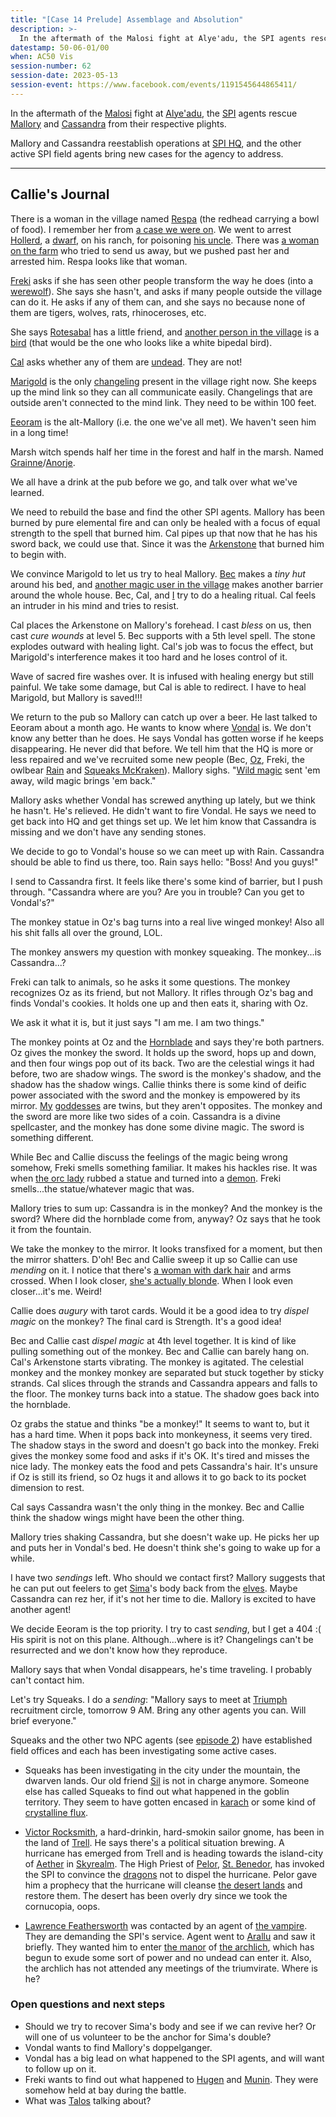 ```yaml
---
title: "[Case 14 Prelude] Assemblage and Absolution"
description: >-
  In the aftermath of the Malosi fight at Alye'adu, the SPI agents rescue Mallory and Cassandra from their respective plights.
datestamp: 50-06-01/00
when: AC50 Vis
session-number: 62
session-date: 2023-05-13
session-event: https://www.facebook.com/events/1191545644865411/
---
```


In the aftermath of the [Malosi](../orgs/malosi) fight at [Alye'adu](../locales/alyeadu), the [SPI](../orgs/spi) agents rescue [Mallory](../dossiers/mallory) and [Cassandra](../dossiers/cassandra) from their respective plights.

Mallory and Cassandra reestablish operations at [SPI HQ](../locales/spi-hq), and the other active SPI field agents bring new cases for the agency to address.

-------------------------

## Callie's Journal

There is a woman in the village named [Respa](../dossiers/respa-wheatgrinder) (the redhead carrying a bowl of food). I remember her from [a case we were on](case-03). We went to arrest [Hollerd](../dossiers/hollerd-aldrimor), a [dwarf](../creatures/dwarves), on his ranch, for poisoning [his uncle](../dossiers/gurin-aldrimor). There was [a woman on the farm](../dossiers/tasper-ironfoot) who tried to send us away, but we pushed past her and arrested him. Respa looks like that woman.

[Freki](../dossiers/freki) asks if she has seen other people transform the way he does (into a [werewolf](../creatures/lycans)). She says she hasn't, and asks if many people outside the village can do it. He asks if any of them can, and she says no because none of them are tigers, wolves, rats, rhinoceroses, etc.

She says [Rotesabal](../dossiers/rotesabal) has a little friend, and [another person in the village](../dossiers/kiwooya) is a [bird](../creatures/aarakocra) (that would be the one who looks like a white bipedal bird).

[Cal](../dossiers/cal) asks whether any of them are [undead](../creatures/undead). They are not!

[Marigold](../dossiers/marigold-cogsworth) is the only [changeling](../creatures/changelings) present in the village right now. She keeps up the mind link so they can all communicate easily. Changelings that are outside aren't connected to the mind link. They need to be within 100 feet.

[Eeoram](../dossiers/eeoram-sufur) is the alt-Mallory (i.e. the one we've all met). We haven't seen him in a long time!

Marsh witch spends half her time in the forest and half in the marsh. Named [Grainne](../dossiers/grainne)/[Anorje](../dossiers/anorje-mistral).

We all have a drink at the pub before we go, and talk over what we've learned.

We need to rebuild the base and find the other SPI agents. Mallory has been burned by pure elemental fire and can only be healed with a focus of equal strength to the spell that burned him. Cal pipes up that now that he has his sword back, we could use that. Since it was the [Arkenstone](../relics/arkenstone) that burned him to begin with.

We convince Marigold to let us try to heal Mallory. [Bec](../dossiers/bec) makes a *tiny hut* around his bed, and [another magic user in the village](../dossiers/ayinalef) makes another barrier around the whole house. Bec, Cal, and [I](../dossiers/callie) try to do a healing ritual. Cal feels an intruder in his mind and tries to resist.

Cal places the Arkenstone on Mallory's forehead. I cast *bless* on us, then cast *cure wounds* at level 5. Bec supports with a 5th level spell. The stone explodes outward with healing light. Cal's job was to focus the effect, but Marigold's interference makes it too hard and he loses control of it.

Wave of sacred fire washes over. It is infused with healing energy but still painful. We take some damage, but Cal is able to redirect. I have to heal Marigold, but Mallory is saved!!!

We return to the pub so Mallory can catch up over a beer. He last talked to Eeoram about a month ago. He wants to know where [Vondal](../dossiers/vondal) is. We don't know any better than he does. He says Vondal has gotten worse if he keeps disappearing. He never did that before. We tell him that the HQ is more or less repaired and we've recruited some new people (Bec, [Oz](../dossiers/oz), Freki, the owlbear [Rain](../dossiers/rain) and [Squeaks McKraken](../dossiers/squeaks-mckraken)). Mallory sighs. "[Wild magic](../locales/flux#wild-magic) sent 'em away, wild magic brings 'em back."

Mallory asks whether Vondal has screwed anything up lately, but we think he hasn't. He's relieved. He didn't want to fire Vondal. He says we need to get back into HQ and get things set up. We let him know that Cassandra is missing and we don't have any sending stones.

We decide to go to Vondal's house so we can meet up with Rain. Cassandra should be able to find us there, too. Rain says hello: "Boss! And you guys!"

I send to Cassandra first. It feels like there's some kind of barrier, but I push through. "Cassandra where are you? Are you in trouble? Can you get to Vondal's?"

The monkey statue in Oz's bag turns into a real live winged monkey! Also all his shit falls all over the ground, LOL.

The monkey answers my question with monkey squeaking. The monkey...is Cassandra...?

Freki can talk to animals, so he asks it some questions. The monkey recognizes Oz as its friend, but not Mallory. It rifles through Oz's bag and finds Vondal's cookies. It holds one up and then eats it, sharing with Oz.

We ask it what it is, but it just says "I am me. I am two things."

The monkey points at Oz and the [Hornblade](../relics/cornucopia) and says they're both partners. Oz gives the monkey the sword. It holds up the sword, hops up and down, and then four wings pop out of its back. Two are the celestial wings it had before, two are shadow wings. The sword is the monkey's shadow, and the shadow has the shadow wings. Callie thinks there is some kind of deific power associated with the sword and the monkey is empowered by its mirror. [My](../dossiers/erathis) [goddesses](../dossiers/avandra) are twins, but they aren't opposites. The monkey and the sword are more like two sides of a coin. Cassandra is a divine spellcaster, and the monkey has done some divine magic. The sword is something different. 

While Bec and Callie discuss the feelings of the magic being wrong somehow, Freki smells something familiar. It makes his hackles rise. It was when [the orc lady](../dossiers/andalla) rubbed a statue and turned into a [demon](../creatures/demons). Freki smells...the statue/whatever magic that was.

Mallory tries to sum up: Cassandra is in the monkey? And the monkey is the sword? Where did the hornblade come from, anyway? Oz says that he took it from the fountain.

We take the monkey to the mirror. It looks transfixed for a moment, but then the mirror shatters. D'oh! Bec and Callie sweep it up so Callie can use *mending* on it. I notice that there's [a woman with dark hair](../dossiers/dallah-thaun) and arms crossed. When I look closer, [she's actually blonde](../dossiers/yondalla). When I look even closer...it's me. Weird!

Callie does *augury* with tarot cards. Would it be a good idea to try *dispel magic* on the monkey? The final card is Strength. It's a good idea!

Bec and Callie cast *dispel magic* at 4th level together. It is kind of like pulling something out of the monkey. Bec and Callie can barely hang on. Cal's Arkenstone starts vibrating. The monkey is agitated. The celestial monkey and the monkey monkey are separated but stuck together by sticky strands. Cal slices through the strands and Cassandra appears and falls to the floor. The monkey turns back into a statue. The shadow goes back into the hornblade.

Oz grabs the statue and thinks "be a monkey!" It seems to want to, but it has a hard time. When it pops back into monkeyness, it seems very tired. The shadow stays in the sword and doesn't go back into the monkey. Freki gives the monkey some food and asks if it's OK. It's tired and misses the nice lady. The monkey eats the food and pets Cassandra's hair. It's unsure if Oz is still its friend, so Oz hugs it and allows it to go back to its pocket dimension to rest.

Cal says Cassandra wasn't the only thing in the monkey. Bec and Callie think the shadow wings might have been the other thing.

Mallory tries shaking Cassandra, but she doesn't wake up. He picks her up and puts her in Vondal's bed. He doesn't think she's going to wake up for a while.

I have two *sendings* left. Who should we contact first? Mallory suggests that he can put out feelers to get [Sima](../dossiers/sima)'s body back from the [elves](../creatures/elves). Maybe Cassandra can rez her, if it's not her time to die. Mallory is excited to have another agent!

We decide Eeoram is the top priority. I try to cast *sending*, but I get a 404 :( His spirit is not on this plane. Although...where is it? Changelings can't be resurrected and we don't know how they reproduce.

Mallory says that when Vondal disappears, he's time traveling. I probably can't contact him.

Let's try Squeaks. I do a *sending*: "Mallory says to meet at [Triumph](../locales/triumph) recruitment circle, tomorrow 9 AM. Bring any other agents you can. Will brief everyone."

Squeaks and the other two NPC agents (see [episode 2](../events/case-02)) have established field offices and each has been investigating some active cases.

- Squeaks has been investigating in the city under the mountain, the dwarven lands. Our old friend [Sil](../dossiers/sil-aldrimor) is not in charge anymore. Someone else has called Squeaks to find out what happened in the goblin territory. They seem to have gotten encased in [karach](../relics/karach) or some kind of [crystalline flux](../locales/flux#crystalline-flux).

- [Victor Rocksmith](../dossiers/victor-rocksmith), a hard-drinkin, hard-smokin sailor gnome, has been in the land of [Trell](../locales/trell). He says there's a political situation brewing. A hurricane has emerged from Trell and is heading towards the island-city of [Aether](../locales/aether) in [Skyrealm](../locales/skyrealm). The High Priest of [Pelor](../dossiers/pelor), [St. Benedor](../dossiers/benedor), has invoked the SPI to convince the [dragons](../creatures/dragons) not to dispel the hurricane. Pelor gave him a prophecy that the hurricane will cleanse [the desert lands](../locales/desert-of-ruin) and restore them. The desert has been overly dry since we took the cornucopia, oops.

- [Lawrence Feathersworth](../dossiers/lawrence-feathersworth) was contacted by an agent of [the vampire](../dossiers/brucolac). They are demanding the SPI's service. Agent went to [Arallu](../locales/arallu) and saw it briefly. They wanted him to enter [the manor](../locales/evershroud-manor) of [the archlich](../dossiers/timor-invictus), which has begun to exude some sort of power and no undead can enter it. Also, the archlich has not attended any meetings of the triumvirate. Where is he?

### Open questions and next steps

- Should we try to recover Sima's body and see if we can revive her? Or will one of us volunteer to be the anchor for Sima's double?
- Vondal wants to find Mallory's doppelganger.
- Vondal has a big lead on what happened to the SPI agents, and will want to follow up on it.
- Freki wants to find out what happened to [Hugen](../dossiers/hugen) and [Munin](../dossiers/munin). They were somehow held at bay during the battle.
- What was [Talos](../dossiers/talos) talking about?
